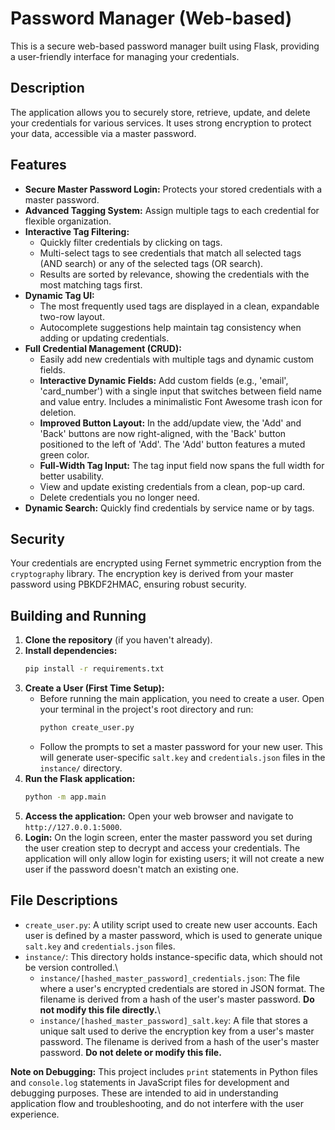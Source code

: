 # Password Manager (Web-based)

This is a secure web-based password manager built using Flask, providing a user-friendly interface for managing your credentials.

## Description

The application allows you to securely store, retrieve, update, and delete your credentials for various services. It uses strong encryption to protect your data, accessible via a master password.

## Features

*   **Secure Master Password Login:** Protects your stored credentials with a master password.
*   **Advanced Tagging System:** Assign multiple tags to each credential for flexible organization.
*   **Interactive Tag Filtering:**
    *   Quickly filter credentials by clicking on tags.
    *   Multi-select tags to see credentials that match all selected tags (AND search) or any of the selected tags (OR search).
    *   Results are sorted by relevance, showing the credentials with the most matching tags first.
*   **Dynamic Tag UI:**
    *   The most frequently used tags are displayed in a clean, expandable two-row layout.
    *   Autocomplete suggestions help maintain tag consistency when adding or updating credentials.
*   **Full Credential Management (CRUD):**
    *   Easily add new credentials with multiple tags and dynamic custom fields.
    *   **Interactive Dynamic Fields:** Add custom fields (e.g., 'email', 'card_number') with a single input that switches between field name and value entry. Includes a minimalistic Font Awesome trash icon for deletion.
    *   **Improved Button Layout:** In the add/update view, the 'Add' and 'Back' buttons are now right-aligned, with the 'Back' button positioned to the left of 'Add'. The 'Add' button features a muted green color.
    *   **Full-Width Tag Input:** The tag input field now spans the full width for better usability.
    *   View and update existing credentials from a clean, pop-up card.
    *   Delete credentials you no longer need.
*   **Dynamic Search:** Quickly find credentials by service name or by tags.

## Security

Your credentials are encrypted using Fernet symmetric encryption from the `cryptography` library. The encryption key is derived from your master password using PBKDF2HMAC, ensuring robust security.

## Building and Running

1.  **Clone the repository** (if you haven't already).
2.  **Install dependencies:**
    ```bash
    pip install -r requirements.txt
    ```
3.  **Create a User (First Time Setup):**
    *   Before running the main application, you need to create a user. Open your terminal in the project's root directory and run:
        ```bash
        python create_user.py
        ```
    *   Follow the prompts to set a master password for your new user. This will generate user-specific `salt.key` and `credentials.json` files in the `instance/` directory.
4.  **Run the Flask application:**
    ```bash
    python -m app.main
    ```
5.  **Access the application:** Open your web browser and navigate to `http://127.0.0.1:5000`.
6.  **Login:** On the login screen, enter the master password you set during the user creation step to decrypt and access your credentials. The application will only allow login for existing users; it will not create a new user if the password doesn't match an existing one.

## File Descriptions

*   `create_user.py`: A utility script used to create new user accounts. Each user is defined by a master password, which is used to generate unique `salt.key` and `credentials.json` files.
*   `instance/`: This directory holds instance-specific data, which should not be version controlled.\
    *   `instance/[hashed_master_password]_credentials.json`: The file where a user's encrypted credentials are stored in JSON format. The filename is derived from a hash of the user's master password. **Do not modify this file directly.**\
    *   `instance/[hashed_master_password]_salt.key`: A file that stores a unique salt used to derive the encryption key from a user's master password. The filename is derived from a hash of the user's master password. **Do not delete or modify this file.**

**Note on Debugging:** This project includes `print` statements in Python files and `console.log` statements in JavaScript files for development and debugging purposes. These are intended to aid in understanding application flow and troubleshooting, and do not interfere with the user experience.